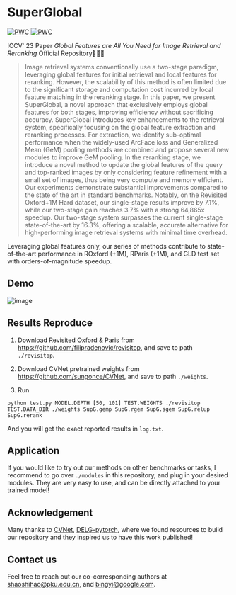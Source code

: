 # SuperGlobal
[![PWC](https://img.shields.io/endpoint.svg?url=https://paperswithcode.com/badge/global-features-are-all-you-need-for-image/image-retrieval-on-roxford-hard)](https://paperswithcode.com/sota/image-retrieval-on-roxford-hard?p=global-features-are-all-you-need-for-image)
[![PWC](https://img.shields.io/endpoint.svg?url=https://paperswithcode.com/badge/global-features-are-all-you-need-for-image/image-retrieval-on-rparis-hard)](https://paperswithcode.com/sota/image-retrieval-on-rparis-hard?p=global-features-are-all-you-need-for-image)



ICCV' 23 Paper *Global Features are All You Need for Image Retrieval and Reranking* Official Repository🚀🚀🚀


> Image retrieval systems conventionally use a two-stage paradigm, leveraging global features for initial retrieval and local features for
> reranking. However, the scalability of this method is often limited due to the significant storage and computation cost incurred by local
> feature matching in the reranking stage. In this paper, we present SuperGlobal, a novel approach that exclusively employs global features
> for both stages, improving efficiency without sacrificing accuracy. SuperGlobal introduces key enhancements to the retrieval system,
> specifically focusing on the global feature extraction and reranking processes. For extraction, we identify sub-optimal performance when the
> widely-used ArcFace loss and Generalized Mean (GeM) pooling methods are combined and propose several new modules to improve GeM pooling. In
> the reranking stage, we introduce a novel method to update the global features of the query and top-ranked images by only considering
> feature refinement with a small set of images, thus being very compute and memory efficient. Our experiments demonstrate substantial
> improvements compared to the state of the art in standard benchmarks. Notably, on the Revisited Oxford+1M Hard dataset, our single-stage
> results improve by 7.1%, while our two-stage gain reaches 3.7% with a strong 64,865x speedup. Our two-stage system surpasses the current
> single-stage state-of-the-art by 16.3%, offering a scalable, accurate alternative for high-performing image retrieval systems with minimal
> time overhead.


Leveraging global features only, our series of methods contribute to state-of-the-art performance in ROxford (+1M), RParis (+1M), and GLD test set with orders-of-magnitude speedup.

## Demo

![image](https://github.com/ShihaoShao-GH/SuperGlobal/blob/main/demo.gif)

## Results Reproduce

1) Download Revisited Oxford & Paris from https://github.com/filipradenovic/revisitop, and
save to path `./revisitop`.

2) Download CVNet pretrained weights from https://github.com/sungonce/CVNet, and save to path `./weights`.

3) Run 

`python test.py MODEL.DEPTH [50, 101] TEST.WEIGHTS ./revisitop TEST.DATA_DIR ./weights
SupG.gemp SupG.rgem SupG.sgem SupG.relup SupG.rerank`

And you will get the exact reported results in `log.txt`.

## Application

If you would like to try out our methods on other benchmarks or tasks, 
I recommend to go over `./modules` in this repository, and plug in your desired 
modules. They are very easy to use, and can be directly attached to your trained model!

## Acknowledgement

Many thanks to [CVNet](https://github.com/sungonce/CVNet), [DELG-pytorch](https://github.com/feymanpriv/DELG),
where we found resources to build our repository 
and they inspired us to have this work published!

## Contact us

Feel free to reach out our co-corresponding authors at shaoshihao@pku.edu.cn, and bingyi@google.com.

